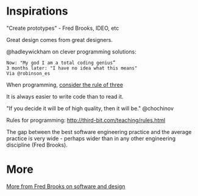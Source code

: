# Inspirations

"Create prototypes" - Fred Brooks, IDEO, etc

Great design comes from great designers.

@hadleywickham on clever programming solutions:

	Now: "My god I am a total coding genius” 
	3 months later: "I have no idea what this means"
	Via @robinson_es

When programming, [consider the rule of
three](http://pavopax.github.io/2017/08/use-the-rule-of-three/)

It is always easier to write code than to read it.

"If you decide it will be of high quality, then it will be." @chochinov 

Rules for programming: http://third-bit.com/teaching/rules.html 

The gap between the best software engineering practice and the average practice
is very wide - perhaps wider than in any other engineering discipline (Fred
Brooks).

# More

[More from Fred Brooks on software and
design](http://pavopax.github.io/2018/03/fred-brooks/)
